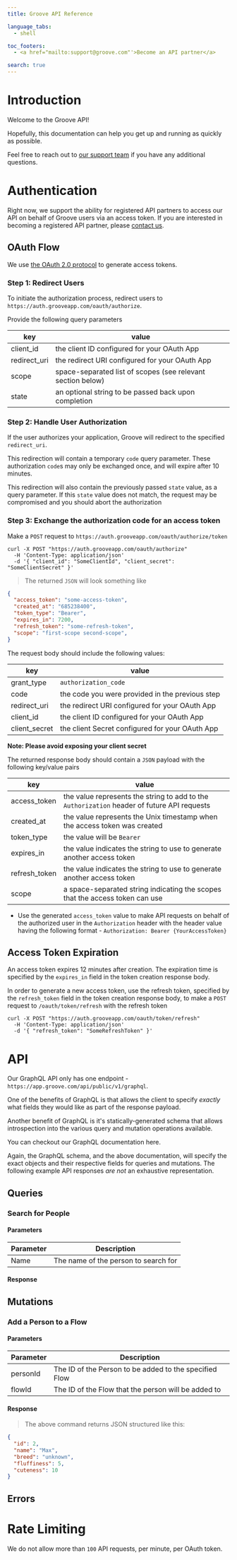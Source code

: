```yaml
---
title: Groove API Reference

language_tabs:
  - shell

toc_footers:
  - <a href="mailto:support@groove.com"'>Become an API partner</a>

search: true
---
```


# Introduction

Welcome to the Groove API!

Hopefully, this documentation can help you get up and running as quickly as possible.

Feel free to reach out to <a href="mailto:support@groove.com">our support team</a> if you have any additional questions.

# Authentication

Right now, we support the ability for registered API partners to access our API on behalf of Groove users via an access token. If you are interested in becoming a registered API partner, please <a href="mailto:support@groove.com">contact us</a>.

## OAuth Flow

We use [the OAuth 2.0 protocol](https://tools.ietf.org/html/rfc6749) to generate access tokens.

### Step 1: Redirect Users

To initiate the authorization process, redirect users to `https://auth.grooveapp.com/oauth/authorize`.

Provide the following query parameters

| key           | value                                                                                        |
|---------------|----------------------------------------------------------------------------------------------|
| client_id     | the client ID configured for your OAuth App                                                  |
| redirect_uri  | the redirect URI configured for your OAuth App                                               |
| scope         | space-separated list of scopes (see relevant section below)                                  |
| state         | an optional string to be passed back upon completion                                         |

### Step 2: Handle User Authorization

If the user authorizes your application, Groove will redirect to the specified `redirect_uri`.

This redirection will contain a temporary `code` query parameter. These authorization `code`s may only be exchanged once, and will expire after 10 minutes.

This redirection will also contain the previously passed `state` value, as a query parameter. If this `state` value does not match, the request may be compromised and you should abort the authorization

### Step 3: Exchange the authorization code for an access token

Make a `POST` request to `https://auth.grooveapp.com/oauth/authorize/token`

```shell
curl -X POST "https://auth.grooveapp.com/oauth/authorize"
  -H 'Content-Type: application/json'
  -d '{ "client_id": "SomeClientId", "client_secret": "SomeClientSecret" }'
```

> The returned `JSON` will look something like

```json
{
  "access_token": "some-access-token",
  "created_at": "685238400",
  "token_type": "Bearer",
  "expires_in": 7200,
  "refresh_token": "some-refresh-token",
  "scope": "first-scope second-scope",
}
```

The request body should include the following values:

| key           | value                                                                                        |
|---------------|----------------------------------------------------------------------------------------------|
| grant_type    | `authorization_code`                                                                         |
| code          | the code you were provided in the previous step                                              |
| redirect_uri  | the redirect URI configured for your OAuth App                                               |
| client_id     | the client ID configured for your OAuth App                                                  |
| client_secret | the client Secret configured for your OAuth App                                              |

**Note: Please avoid exposing your client secret**

The returned response body should contain a `JSON` payload with the following key/value pairs

| key           | value                                                                                        |
|---------------|----------------------------------------------------------------------------------------------|
| access_token  | the value represents the string to add to the `Authorization`  header of future API requests |
| created_at    | the value represents the Unix timestamp when the access token was created                    |
| token_type    | the value will be `Bearer`                                                                   |
| expires_in    | the value indicates the string to use to generate another access token                       |
| refresh_token | the value indicates the string to use to generate another access token                       |
| scope         | a space-separated string indicating the scopes that the access token can use                 |

* Use the generated `access_token` value to make API requests on behalf of the authorized user in the `Authorization` header with the header value having the following format - `Authorization: Bearer {YourAccessToken}`

## Access Token Expiration

An access token expires 12 minutes after creation. The expiration time is specified by the `expires_in` field in the token creation response body.

In order to generate a new access token, use the refresh token, specified by the `refresh_token` field in the token creation response body, to make a `POST` request to `/oauth/token/refresh` with the refresh token

```shell
curl -X POST "https://auth.grooveapp.com/oauth/token/refresh"
  -H 'Content-Type: application/json'
  -d '{ "refresh_token": "SomeRefreshToken" }'
```

# API

Our GraphQL API only has one endpoint - `https://app.groove.com/api/public/v1/graphql`.

One of the benefits of GraphQL is that allows the client to specify _exactly_ what fields they would like as part of the response payload.

Another benefit of GraphQL is it's statically-generated schema that allows introspection into the various query and mutation operations available.

You can checkout our GraphQL documentation here.

Again, the GraphQL schema, and the above documentation, will specify the exact objects and their respective fields for queries and mutations. The following example API responses _are not_ an exhaustive representation.

## Queries

### Search for People

#### Parameters

Parameter | Description
--------- | -----------
Name | The name of the person to search for

#### Response

## Mutations

### Add a Person to a Flow

#### Parameters

Parameter | Description
--------- | -----------
personId | The ID of the Person to be added to the specified Flow
flowId | The ID of the Flow that the person will be added to

#### Response

> The above command returns JSON structured like this:

```json
{
  "id": 2,
  "name": "Max",
  "breed": "unknown",
  "fluffiness": 5,
  "cuteness": 10
}
```

## Errors

# Rate Limiting

We do not allow more than `100` API requests, per minute, per OAuth token.
